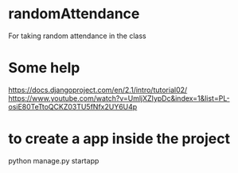 # randomAttendance
For taking random attendance in the class

# Some help
https://docs.djangoproject.com/en/2.1/intro/tutorial02/
https://www.youtube.com/watch?v=UmljXZIypDc&index=1&list=PL-osiE80TeTtoQCKZ03TU5fNfx2UY6U4p

# to create a app inside the project
python manage.py startapp
